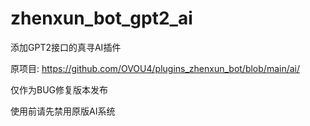 # zhenxun_bot_gpt2_ai

添加GPT2接口的真寻AI插件

原项目: https://github.com/OVOU4/plugins_zhenxun_bot/blob/main/ai/

仅作为BUG修复版本发布

使用前请先禁用原版AI系统
